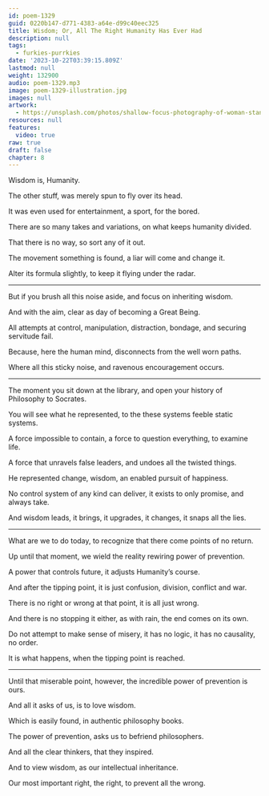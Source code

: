 ```yaml
---
id: poem-1329
guid: 0220b147-d771-4383-a64e-d99c40eec325
title: Wisdom; Or, All The Right Humanity Has Ever Had
description: null
tags:
  - furkies-purrkies
date: '2023-10-22T03:39:15.809Z'
lastmod: null
weight: 132900
audio: poem-1329.mp3
image: poem-1329-illustration.jpg
images: null
artwork:
  - https://unsplash.com/photos/shallow-focus-photography-of-woman-standing-on-snow-field-looking-her-backj-9yyisk8vg_w
resources: null
features:
  video: true
raw: true
draft: false
chapter: 8
---
```


Wisdom is,
Humanity.

The other stuff,
was merely spun to fly over its head.

It was even used for entertainment,
a sport, for the bored.

There are so many takes and variations,
on what keeps humanity divided.

That there is no way,
so sort any of it out.

The movement something is found,
a liar will come and change it.

Alter its formula slightly,
to keep it flying under the radar.

---

But if you brush all this noise aside,
and focus on inheriting wisdom.

And with the aim,
clear as day of becoming a Great Being.

All attempts at control, manipulation,
distraction, bondage, and securing servitude fail.

Because, here the human mind,
disconnects from the well worn paths.

Where all this sticky noise,
and ravenous encouragement occurs.

---

The moment you sit down at the library,
and open your history of Philosophy to Socrates.

You will see what he represented,
to the these systems feeble static systems.

A force impossible to contain,
a force to question everything, to examine life.

A force that unravels false leaders,
and undoes all the twisted things.

He represented change, wisdom,
an enabled pursuit of happiness.

No control system of any kind can deliver,
it exists to only promise, and always take.

And wisdom leads, it brings,
it upgrades, it changes, it snaps all the lies.

---

What are we to do today,
to recognize that there come points of no return.

Up until that moment,
we wield the reality rewiring power of prevention.

A power that controls future,
it adjusts Humanity’s course.

And after the tipping point,
it is just confusion, division, conflict and war.

There is no right or wrong at that point,
it is all just wrong.

And there is no stopping it either,
as with rain, the end comes on its own.

Do not attempt to make sense of misery,
it has no logic, it has no causality, no order.

It is what happens,
when the tipping point is reached.

---

Until that miserable point, however,
the incredible power of prevention is ours.

And all it asks of us,
is to love wisdom.

Which is easily found,
in authentic philosophy books.

The power of prevention,
asks us to befriend philosophers.

And all the clear thinkers,
that they inspired.

And to view wisdom,
as our intellectual inheritance.

Our most important right,
the right, to prevent all the wrong.
